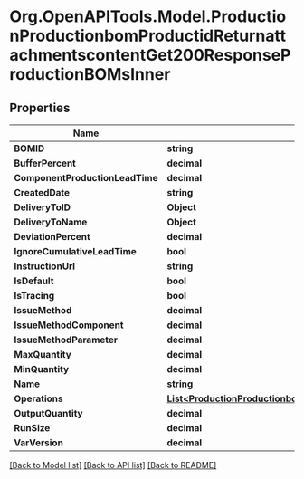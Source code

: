 # Org.OpenAPITools.Model.ProductionProductionbomProductidReturnattachmentscontentGet200ResponseProductionBOMsInner

## Properties

Name | Type | Description | Notes
------------ | ------------- | ------------- | -------------
**BOMID** | **string** |  | [optional] 
**BufferPercent** | **decimal** |  | [optional] 
**ComponentProductionLeadTime** | **decimal** |  | [optional] 
**CreatedDate** | **string** |  | [optional] 
**DeliveryToID** | **Object** |  | [optional] 
**DeliveryToName** | **Object** |  | [optional] 
**DeviationPercent** | **decimal** |  | [optional] 
**IgnoreCumulativeLeadTime** | **bool** |  | [optional] 
**InstructionUrl** | **string** |  | [optional] 
**IsDefault** | **bool** |  | [optional] 
**IsTracing** | **bool** |  | [optional] 
**IssueMethod** | **decimal** |  | [optional] 
**IssueMethodComponent** | **decimal** |  | [optional] 
**IssueMethodParameter** | **decimal** |  | [optional] 
**MaxQuantity** | **decimal** |  | [optional] 
**MinQuantity** | **decimal** |  | [optional] 
**Name** | **string** |  | [optional] 
**Operations** | [**List&lt;ProductionProductionbomProductidReturnattachmentscontentGet200ResponseProductionBOMsInnerOperationsInner&gt;**](ProductionProductionbomProductidReturnattachmentscontentGet200ResponseProductionBOMsInnerOperationsInner.md) |  | [optional] 
**OutputQuantity** | **decimal** |  | [optional] 
**RunSize** | **decimal** |  | [optional] 
**VarVersion** | **decimal** |  | [optional] 

[[Back to Model list]](../README.md#documentation-for-models) [[Back to API list]](../README.md#documentation-for-api-endpoints) [[Back to README]](../README.md)

